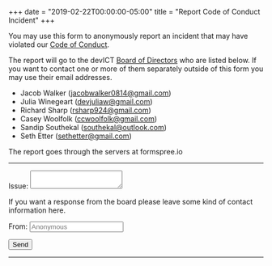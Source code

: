 +++
date = "2019-02-22T00:00:00-05:00"
title = "Report Code of Conduct Incident"
+++

You may use this form to anonymously report an incident that may have violated our [Code of Conduct](/conduct/).

The report will go to the devICT [Board of Directors](/about/) who are listed
below. If you want to contact one or more of them separately outside of this
form you may use their email addresses.

* Jacob Walker (jacobwalker0814@gmail.com)
* Julia Winegeart (devjuliaw@gmail.com)
* Richard Sharp (rsharp924@gmail.com)
* Casey Woolfolk (ccwoolfolk@gmail.com)
* Sandip Southekal (southekal@outlook.com)
* Seth Etter (sethetter@gmail.com)

The report goes through the servers at formspree.io

---

<form action="https://formspree.io/jacobwalker0814@gmail.com" method="POST">
  <input type="hidden" name="_cc" value="devjuliaw@gmail.com,rsharp924@gmail.com,ccwoolfolk@gmail.com,southekal@outlook.com,sethetter@gmail.com" />

  <div class="form-group">
  <label for="report">Issue:</label>
  <textarea name="report" class="form-control"></textarea>
  </div>


  <div class="form-group">
  <p>If you want a response from the board please leave some kind of contact information here.<p>
  <label for="from">From: </label>
  <input name="from" type="text" class="form-control" placeholder="Anonymous" />
  </div>

  <input type="submit" class="btn btn-default btn-lg" value="Send">
</form>

---
